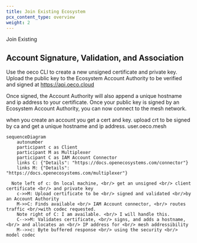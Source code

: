 ```yaml
---
title: Join Existing Ecosystem
pcx_content_type: overview
weight: 2
---
```


Join Existing

## Account Signature, Validation, and Association

Use the oeco CLI to create a new unsigned certificate and private key.
Upload the public key to the Ecosystem Account Authority to be verified and signed at https://api.oeco.cloud

Once signed, the Account Authority will also append a unique hostname and ip address to your certificate.
Once your public key is signed by an Ecosystem Account Authority, you can now connect to the mesh network.

when you create an account you get a cert and key. upload crt to be signed by ca and get a unique hostname and ip address. user.oeco.mesh

```mermaid
sequenceDiagram
    autonumber
    participant c as Client
    participant M as Multiplexer
    participant C as IAM Account Connector
    links C: {"Details": "https://docs.openecosystems.com/connector"}
    links M: {"Details": "https://docs.openecosystems.com/multiplexer"}

  Note left of c: On local machine, <br/> get an unsigned <br/> client certificate <br/> and private key
    c->>M: Upload certificate to be <br/> signed and validated <br/>by an Account Authority
    M->>C: Finds available <br/> IAM Account connector, <br/> routes traffic <br/>with codec requested.
    Note right of C: I am available. <br/> I will handle this.
    C-->>M: Validates certificate, <br/> signs, and adds a hostname, <br/> and allocates an <br/> IP address for <br/> mesh addressibility
    M-->>c: Byte buffered response <br/> using the security <br/> model codec
```
